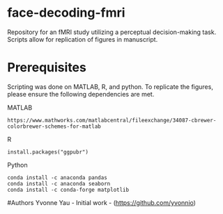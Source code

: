# face-decoding-fmri
Repository for an fMRI study utilizing a perceptual decision-making task. Scripts allow for replication of figures in manuscript.

# Prerequisites
Scripting was done on MATLAB, R, and python. To replicate the figures, please ensure the following dependencies are met.

MATLAB
```
https://www.mathworks.com/matlabcentral/fileexchange/34087-cbrewer-colorbrewer-schemes-for-matlab
```
R
```
install.packages("ggpubr")
```
Python
```
conda install -c anaconda pandas
conda install -c anaconda seaborn
conda install -c conda-forge matplotlib
```

#Authors
Yvonne Yau - Initial work - (https://github.com/yvonnio)

